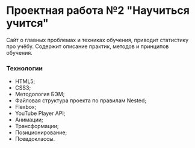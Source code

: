 # Проектная работа №2 "Научиться учится"

Сайт о главных проблемах и техниках обучения, приводит статистику про учёбу. Содержит описание практик, методов и принципов обучения.

### Технологии
* HTML5;
* CSS3;
* Методология БЭМ;
* Файловая структура проекта по правилам Nested;
* Flexbox;
* YouTube Player API;
* Анимации;
* Трансформации;
* Позиционирование;
* Псевдоклассы.
